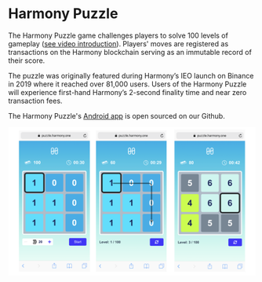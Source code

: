 # Harmony Puzzle

The Harmony Puzzle game challenges players to solve 100 levels of gameplay ([see video introduction](https://www.youtube.com/watch?v=zU_LhrDcQyM)). Players' moves are registered as transactions on the Harmony blockchain serving as an immutable record of their score. 

The puzzle was originally featured during Harmony’s IEO launch on Binance in 2019 where it reached over 81,000 users. Users of the Harmony Puzzle will experience first-hand Harmony’s 2-second finality time and near zero transaction fees.

The Harmony Puzzle's [Android app](https://github.com/harmony-one/android-puzzle) is open sourced on our Github.  

![](../../../.gitbook/assets/puzzle.png)
